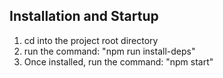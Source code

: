 ## Installation and Startup

1. cd into the project root directory
2. run the command: "npm run install-deps"
3. Once installed, run the command: "npm start"
